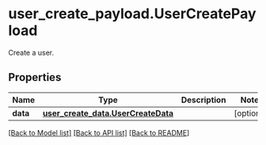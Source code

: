 # user_create_payload.UserCreatePayload

Create a user.
## Properties
Name | Type | Description | Notes
------------ | ------------- | ------------- | -------------
**data** | [**user_create_data.UserCreateData**](UserCreateData.md) |  | [optional] 

[[Back to Model list]](../README.md#documentation-for-models) [[Back to API list]](../README.md#documentation-for-api-endpoints) [[Back to README]](../README.md)



